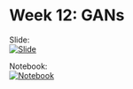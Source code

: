 # Week 12: GANs

Slide:<br/>
[![Slide](https://badgen.net/badge/cs231n/lecture13/red)](http://cs231n.stanford.edu/slides/2017/cs231n_2017_lecture13.pdf)


Notebook:<br/>
[![Notebook](https://badgen.net/badge/Launch/on%20Google%20Colab/yellow?icon=terminal)](https://colab.research.google.com/github/AISaturdaysLagos/Cohort4/blob/master/intermediate/computer-vision/week12/notebook/GANs.ipynb)

